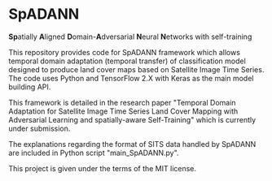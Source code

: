 # SpADANN

**Sp**atially **A**ligned **D**omain-**A**dversarial **N**eural **N**etworks with self-training

This repository provides code for SpADANN framework which allows temporal domain adaptation (temporal transfer) of classification model designed to produce land cover maps based on Satellite Image Time Series. The code uses Python and TensorFlow 2.X with Keras as the main model building API.

This framework is detailed in the research paper "Temporal Domain Adaptation for Satellite Image Time Series Land Cover Mapping with Adversarial Learning and spatially-aware Self-Training" which is currently under submission.

The explanations regarding the format of SITS data handled by SpADANN are included in Python script "main_SpADANN.py".

This project is given under the terms of the MIT license.
